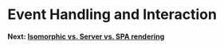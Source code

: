 # Event Handling and Interaction 

 **Next: [Isomorphic vs. Server vs. SPA rendering](./isomorphic-server-spa-rendering.md)**
